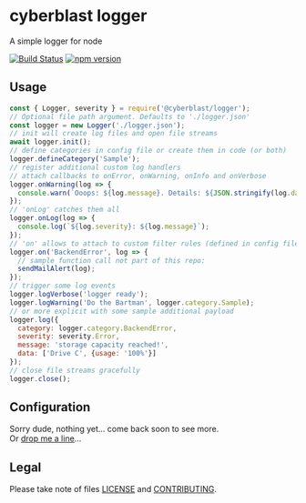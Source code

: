# cyberblast logger

A simple logger for node

[![Build Status](https://travis-ci.com/cyberblast/logger.svg?branch=dev)](https://travis-ci.com/cyberblast/logger)
[![npm version](https://badge.fury.io/js/%40cyberblast%2Flogger.svg)](https://badge.fury.io/js/%40cyberblast%2Flogger)

## Usage

```js
const { Logger, severity } = require('@cyberblast/logger');
// Optional file path argument. Defaults to './logger.json'
const logger = new Logger('./logger.json');
// init will create log files and open file streams
await logger.init();
// define categories in config file or create them in code (or both)
logger.defineCategory('Sample');
// register additional custom log handlers
// attach callbacks to onError, onWarning, onInfo and onVerbose
logger.onWarning(log => {
  console.warn(`Ooops: ${log.message}. Details: ${JSON.stringify(log.data)}`);
});
// 'onLog' catches them all
logger.onLog(log => {
  console.log(`${log.severity}: ${log.message}`);
});
// 'on' allows to attach to custom filter rules (defined in config file)
logger.on('BackendError', log => {
  // sample function call not part of this repo:
  sendMailAlert(log);
});
// trigger some log events
logger.logVerbose('logger ready');
logger.logWarning('Do the Bartman', logger.category.Sample);
// or more explicit with some sample additional payload
logger.log({
  category: logger.category.BackendError,
  severity: severity.Error,
  message: 'storage capacity reached!',
  data: ['Drive C', {usage: '100%'}]
});
// close file streams gracefully
logger.close();
```

## Configuration

Sorry dude, nothing yet... come back soon to see more.  
Or [drop me a line](mailto://git@cyberblast.org)...

## Legal

Please take note of files [LICENSE](https://raw.githubusercontent.com/cyberblast/logger/master/LICENSE) and [CONTRIBUTING](https://raw.githubusercontent.com/cyberblast/logger/master/CONTRIBUTING).
